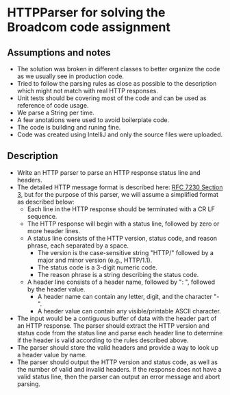 # HTTPParser for solving the Broadcom code assignment

## Assumptions and notes
- The solution was broken in different classes to better organize the code as we usually see in production code.
- Tried to follow the parsing rules as close as possible to the description which might not match with real HTTP responses.
- Unit tests should be covering most of the code and can be used as reference of code usage.
- We parse a String per time.
- A few anotations were used to avoid boilerplate code.
- The code is building and runing fine.
- Code was created using IntelliJ and only the source files were uploaded.

## Description
- Write an HTTP parser to parse an HTTP response status line and headers.
- The detailed HTTP message format is described here: [RFC 7230 Section 3](https://datatracker.ietf.org/doc/html/rfc7230#section-3), but for the purpose of this parser, we will assume a simplified format as described below:
  - Each line in the HTTP response should be terminated with a CR LF sequence.
  - The HTTP response will begin with a status line, followed by zero or more header lines.
  - A status line consists of the HTTP version, status code, and reason phrase, each separated by a space.
    - The version is the case-sensitive string "HTTP/" followed by a major and minor version (e.g., HTTP/1.1).
    - The status code is a 3-digit numeric code.
    - The reason phrase is a string describing the status code.
  - A header line consists of a header name, followed by ": ", followed by the header value.
    - A header name can contain any letter, digit, and the character "-".
    - A header value can contain any visible/printable ASCII character.
- The input would be a contiguous buffer of data with the header part of an HTTP response. The parser should extract the HTTP version and status code from the status line and parse each header line to determine if the header is valid according to the rules described above.
- The parser should store the valid headers and provide a way to look up a header value by name.
- The parser should output the HTTP version and status code, as well as the number of valid and invalid headers. If the response does not have a valid status line, then the parser can output an error message and abort parsing.
